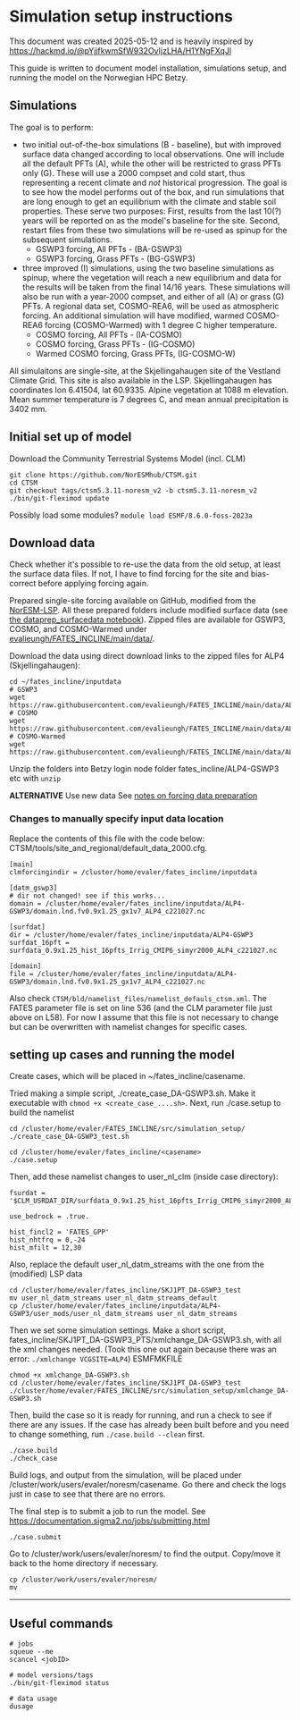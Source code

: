 # Simulation setup instructions

This document was created 2025-05-12 and is heavily inspired by https://hackmd.io/@pYjjfkwmSfW932OvIjzLHA/H1YNgFXqJl

This guide is written to document model installation, simulations setup, and running the model on the Norwegian HPC Betzy. 

## Simulations

The goal is to perform:

* two initial out-of-the-box simulations (B - baseline), but with improved surface data changed according to local observations. One will include all the default PFTs (A), while the other will be restricted to grass PFTs only (G). These will use a 2000 compset and cold start, thus representing a recent climate and *not* historical progression. The goal is to see how the model performs out of the box, and run simulations that are long enough to get an equilibrium with the climate and stable soil properties. These serve two purposes: First, results from the last 10(?) years will be reported on as the model's baseline for the site. Second, restart files from these two simulations will be re-used as spinup for the subsequent simulations.
	* GSWP3 forcing, All PFTs - (BA-GSWP3)
	* GSWP3 forcing, Grass PFTs - (BG-GSWP3)
* three improved (I) simulations, using the two baseline simulations as spinup, where the vegetation will reach a new equilibrium and data for the results will be taken from the final 14/16 years. These simulations will also be run with a year-2000 compset, and either of all (A) or grass (G) PFTs. A regional data set, COSMO-REA6, will be used as atmospheric forcing. An additional simulation will have  modified, warmed COSMO-REA6 forcing (COSMO-Warmed) with 1 degree C higher temperature.
	* COSMO forcing, All PFTs - (IA-COSMO)
	* COSMO forcing, Grass PFTs - (IG-COSMO)
	* Warmed COSMO forcing, Grass PFTs, (IG-COSMO-W)
	
All simulaitons are single-site, at the Skjellingahaugen site of the Vestland Climate Grid. This site is also available in the LSP. Skjellingahaugen has coordinates lon 6.41504, lat 60.9335. Alpine vegetation at 1088 m elevation. Mean summer temperature is 7 degrees C, and mean annual precipitation is 3402 mm.

## Initial set up of model 

Download the Community Terrestrial Systems Model (incl. CLM)

```
git clone https://github.com/NorESMhub/CTSM.git
cd CTSM
git checkout tags/ctsm5.3.11-noresm_v2 -b ctsm5.3.11-noresm_v2
./bin/git-fleximod update
```

Possibly load some modules? `module load ESMF/8.6.0-foss-2023a`

## Download data

Check whether it's possible to re-use the data from the old setup, at least the surface data files. If not, I have to find forcing for the site and bias-correct before applying forcing again. 

Prepared single-site forcing available on GitHub, modified from the [NorESM-LSP](). All these prepared folders include modified surface data (see [the dataprep_surfacedata notebook](https://github.com/evalieungh/FATES_INCLINE/blob/main/src/data_handling/dataprep_surfacedata.ipynb)). Zipped files are available for GSWP3, COSMO, and COSMO-Warmed under [evalieungh/FATES_INCLINE/main/data/](https://github.com/evalieungh/FATES_INCLINE/tree/main/data).

Download the data using direct download links to the zipped files for ALP4 (Skjellingahaugen):

```
cd ~/fates_incline/inputdata
# GSWP3
wget https://raw.githubusercontent.com/evalieungh/FATES_INCLINE/main/data/ALP4.zip
# COSMO
wget https://raw.githubusercontent.com/evalieungh/FATES_INCLINE/main/data/ALP4_cosmorea_noleap.zip
# COSMO-Warmed
wget https://raw.githubusercontent.com/evalieungh/FATES_INCLINE/main/data/ALP4_cosmorea_warmed.zip
```

Unzip the folders into Betzy login node folder fates_incline/ALP4-GSWP3 etc with `unzip`

**ALTERNATIVE** Use new data
See [notes on forcing data preparation](../data_handling/create_singlepoint_gswp3.md)


### Changes to manually specify input data location

Replace the contents of this file with the code below: CTSM/tools/site_and_regional/default_data_2000.cfg.

```
[main]
clmforcingindir = /cluster/home/evaler/fates_incline/inputdata

[datm_gswp3]
# dir not changed! see if this works... 
domain = /cluster/home/evaler/fates_incline/inputdata/ALP4-GSWP3/domain.lnd.fv0.9x1.25_gx1v7_ALP4_c221027.nc

[surfdat]
dir = /cluster/home/evaler/fates_incline/inputdata/ALP4-GSWP3
surfdat_16pft = surfdata_0.9x1.25_hist_16pfts_Irrig_CMIP6_simyr2000_ALP4_c221027.nc

[domain]
file = /cluster/home/evaler/fates_incline/inputdata/ALP4-GSWP3/domain.lnd.fv0.9x1.25_gx1v7_ALP4_c221027.nc
```

Also check `CTSM/bld/namelist_files/namelist_defauls_ctsm.xml`. 
The FATES parameter file is set on line 536 (and the CLM parameter file just above on L58). For now I assume that this file is not necessary to change but can be overwritten with namelist changes for specific cases.

## setting up cases and running the model

Create cases, which will be placed in ~/fates_incline/casename.

Tried making a simple script, ./create_case_DA-GSWP3.sh. Make it executable with `chmod +x <create_case_....sh>`. Next, run ./case.setup to build the namelist

```
cd /cluster/home/evaler/FATES_INCLINE/src/simulation_setup/
./create_case_DA-GSWP3_test.sh

cd /cluster/home/evaler/fates_incline/<casename>
./case.setup
```

Then, add these namelist changes to user_nl_clm (inside case directory):

```
fsurdat = '$CLM_USRDAT_DIR/surfdata_0.9x1.25_hist_16pfts_Irrig_CMIP6_simyr2000_ALP4_c221027.nc'

use_bedrock = .true.

hist_fincl2 = 'FATES_GPP'
hist_nhtfrq = 0,-24
hist_mfilt = 12,30
```

Also, replace the default user_nl_datm_streams with the one from the (modified) LSP data

```
cd /cluster/home/evaler/fates_incline/SKJ1PT_DA-GSWP3_test
mv user_nl_datm_streams user_nl_datm_streams_default
cp /cluster/home/evaler/fates_incline/inputdata/ALP4-GSWP3/user_mods/user_nl_datm_streams user_nl_datm_streams
```

Then we set some simulation settings. Make a short script, fates_incline/SKJ1PT_DA-GSWP3_PTS/xmlchange_DA-GSWP3.sh, with all the xml changes needed. (Took this one out again because there was an error: `./xmlchange VCGSITE=ALP4`)
ESMFMKFILE
```
chmod +x xmlchange_DA-GSWP3.sh
cd /cluster/home/evaler/fates_incline/SKJ1PT_DA-GSWP3_test
./cluster/home/evaler/FATES_INCLINE/src/simulation_setup/xmlchange_DA-GSWP3.sh
```

Then, build the case so it is ready for running, and run a check to see if there are any issues. If the case has already been built before and you need to change something, run `./case.build --clean` first.

```
./case.build
./check_case
```
Build logs, and output from the simulation, will be placed under /cluster/work/users/evaler/noresm/casename. 
Go there and check the logs just in case to see that there are no errors. 

The final step is to submit a job to run the model. See https://documentation.sigma2.no/jobs/submitting.html

```
./case.submit
```

Go to /cluster/work/users/evaler/noresm/ to find the output. Copy/move it back to the home directory if necessary. 

```
cp /cluster/work/users/evaler/noresm/
mv

```

--------------------------

## Useful commands

```
# jobs
squeue --me
scancel <jobID>

# model versions/tags
./bin/git-fleximod status

# data usage
dusage
```
